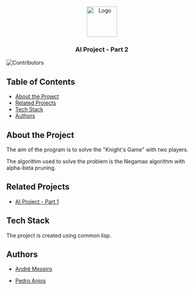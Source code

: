 <br/>
<p align="center">
  <a href="https://github.com/p3dro4/ai-project-2">
    <img src="https://i.imgur.com/KyY6wSG.png" alt="Logo" width="80" height="80">
  </a>
  <h3 align="center">AI Project - Part 2</h3>
</p>

![Contributors](https://img.shields.io/github/contributors/p3dro4/ai-project-2?color=dark-green)

## Table of Contents

* [About the Project](#about-the-project)
* [Related Projects](#related-projects)
* [Tech Stack](#tech-stack)
* [Authors](#authors)

## About the Project

The aim of the program is to solve the "Knight's Game" with two players.

The algorithm used to solve the problem is the Negamax algorithm with alpha-beta pruning.

## Related Projects

* [AI Project - Part 1](https://github.com/p3dro4/ai-project-1)

## Tech Stack

The project is created using common lisp.

## Authors

* [André Meseiro](https://github.com/andre-meseiro)

* [Pedro Anjos](https://github.com/p3dro4)
